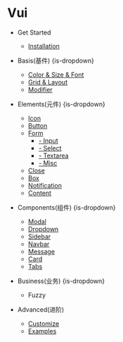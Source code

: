 # Vui

* Get Started
  * [Installation](/)

* Basis(基件) {is-dropdown}
  * [Color & Size & Font](basis/color_size.md)
  * [Grid & Layout](basis/layout.md)
  * [Modifier](basis/modifiers.md)

* Elements(元件) {is-dropdown}
  * [Icon](elements/icon.md)
  * [Button](elements/buttons.md)
  * [Form](elements/form.md)
    * [- Input](elements/input.md)
    * [- Select](elements/select.md)
    * [- Textarea](elements/textarea.md)
    * [- Misc](elements/form_misc.md)
  * [Close](elements/close.md)
  * [Box](elements/box.md)
  * [Notification](elements/notifications.md)
  * [Content](elements/content.md)

* Components(组件) {is-dropdown}
  * [Modal](components/modal.md)
  * [Dropdown](components/dropdown.md)
  * [Sidebar](components/sidebar.md)
  * [Navbar](components/navbar.md)
  * [Message](components/message.md)
  * [Card](components/card.md)
  * [Tabs](components/tab.md)

* Business(业务) {is-dropdown}
  * Fuzzy

* Advanced(进阶)
  * [Customize](customize.md)
  * [Examples](components/datepicker.md)

<style lang="scss">
  @import url("https://cdn.bootcss.com/animate.css/3.5.2/animate.css");
  @import url("https://maxcdn.bootstrapcdn.com/font-awesome/4.7.0/css/font-awesome.min.css");
  @import url("https://at.alicdn.com/t/font_299456_81qcthgrkonu3di.css");
  @import "~root/scss/vui.scss";
  @import "~docs_lib/common.scss";
</style>